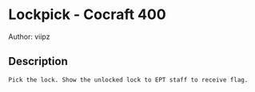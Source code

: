 # Lockpick - Cocraft 400
Author: viipz
## Description
```
Pick the lock. Show the unlocked lock to EPT staff to receive flag.

```
